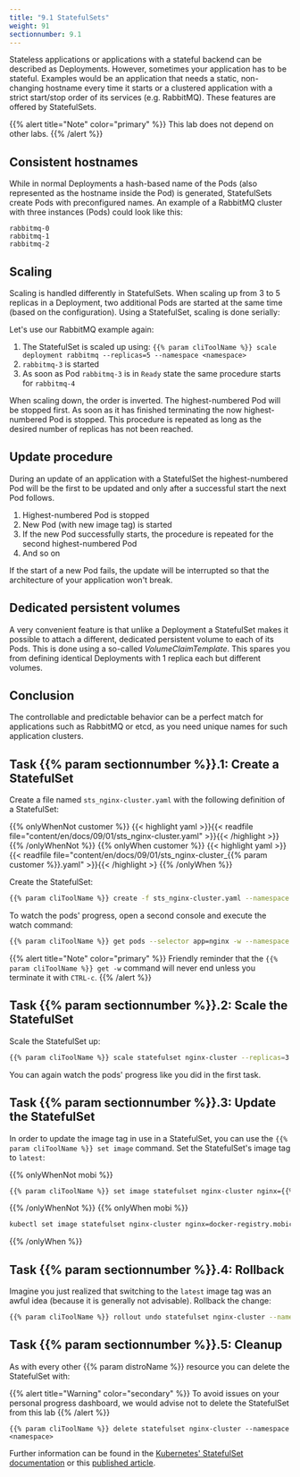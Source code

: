 ```yaml
---
title: "9.1 StatefulSets"
weight: 91
sectionnumber: 9.1
---
```


Stateless applications or applications with a stateful backend can be described as Deployments.
However, sometimes your application has to be stateful.
Examples would be an application that needs a static, non-changing hostname every time it starts or a clustered application with a strict start/stop order of its services (e.g. RabbitMQ).
These features are offered by StatefulSets.

{{% alert title="Note" color="primary" %}}
This lab does not depend on other labs.
{{% /alert %}}


## Consistent hostnames

While in normal Deployments a hash-based name of the Pods (also represented as the hostname inside the Pod) is generated, StatefulSets create Pods with preconfigured names.
An example of a RabbitMQ cluster with three instances (Pods) could look like this:

```
rabbitmq-0
rabbitmq-1
rabbitmq-2
```


## Scaling

Scaling is handled differently in StatefulSets.
When scaling up from 3 to 5 replicas in a Deployment, two additional Pods are started at the same time (based on the configuration).
Using a StatefulSet, scaling is done serially:

Let's use our RabbitMQ example again:

1. The StatefulSet is scaled up using: `{{% param cliToolName %}} scale deployment rabbitmq --replicas=5 --namespace <namespace>`
1. `rabbitmq-3` is started
1. As soon as Pod `rabbitmq-3` is in `Ready` state the same procedure starts for `rabbitmq-4`

When scaling down, the order is inverted. The highest-numbered Pod will be stopped first.
As soon as it has finished terminating the now highest-numbered Pod is stopped.
This procedure is repeated as long as the desired number of replicas has not been reached.


## Update procedure

During an update of an application with a StatefulSet the highest-numbered Pod will be the first to be updated and only after a successful start the next Pod follows.

1. Highest-numbered Pod is stopped
1. New Pod (with new image tag) is started
1. If the new Pod successfully starts, the procedure is repeated for the second highest-numbered Pod
1. And so on

If the start of a new Pod fails, the update will be interrupted so that the architecture of your application won't break.


## Dedicated persistent volumes

A very convenient feature is that unlike a Deployment a StatefulSet makes it possible to attach a different, dedicated persistent volume to each of its Pods.
This is done using a so-called _VolumeClaimTemplate_.
This spares you from defining identical Deployments with 1 replica each but different volumes.


## Conclusion

The controllable and predictable behavior can be a perfect match for applications such as RabbitMQ or etcd, as you need unique names for such application clusters.


## Task {{% param sectionnumber %}}.1: Create a StatefulSet

Create a file named `sts_nginx-cluster.yaml` with the following definition of a StatefulSet:

{{% onlyWhenNot customer %}}
{{< highlight yaml >}}{{< readfile file="content/en/docs/09/01/sts_nginx-cluster.yaml" >}}{{< /highlight >}}
{{% /onlyWhenNot %}}
{{% onlyWhen customer %}}
{{< highlight yaml >}}{{< readfile file="content/en/docs/09/01/sts_nginx-cluster_{{% param customer %}}.yaml" >}}{{< /highlight >}
{{% /onlyWhen %}}

Create the StatefulSet:
  
```bash
{{% param cliToolName %}} create -f sts_nginx-cluster.yaml --namespace <namespace>
```

To watch the pods' progress, open a second console and execute the watch command:

```bash
{{% param cliToolName %}} get pods --selector app=nginx -w --namespace <namespace>
```

{{% alert title="Note" color="primary" %}}
Friendly reminder that the `{{% param cliToolName %}} get -w` command will never end unless you terminate it with `CTRL-c`.
{{% /alert %}}


## Task {{% param sectionnumber %}}.2: Scale the StatefulSet

Scale the StatefulSet up:

```bash
{{% param cliToolName %}} scale statefulset nginx-cluster --replicas=3 --namespace <namespace>
```

You can again watch the pods' progress like you did in the first task.


## Task {{% param sectionnumber %}}.3: Update the StatefulSet

In order to update the image tag in use in a StatefulSet, you can use the `{{% param cliToolName %}} set image` command.
Set the StatefulSet's image tag to `latest`:

{{% onlyWhenNot mobi %}}
```bash
{{% param cliToolName %}} set image statefulset nginx-cluster nginx={{% param baseRegistryUrl %}}nginxinc/nginx-unprivileged:latest --namespace <namespace>
```
{{% /onlyWhenNot %}}
{{% onlyWhen mobi %}}
```bash
kubectl set image statefulset nginx-cluster nginx=docker-registry.mobicorp.ch/puzzle/k8s/kurs/nginx:latest --namespace <namespace>
```
{{% /onlyWhen %}}


## Task {{% param sectionnumber %}}.4: Rollback

Imagine you just realized that switching to the `latest` image tag was an awful idea (because it is generally not advisable).
Rollback the change:

```bash
{{% param cliToolName %}} rollout undo statefulset nginx-cluster --namespace <namespace>
```


## Task {{% param sectionnumber %}}.5: Cleanup

As with every other {{% param distroName %}} resource you can delete the StatefulSet with:

{{% alert title="Warning" color="secondary" %}}
To avoid issues on your personal progress dashboard, we would advise not to delete the StatefulSet from this lab
{{% /alert %}}

```
{{% param cliToolName %}} delete statefulset nginx-cluster --namespace <namespace>
```

Further information can be found in the [Kubernetes' StatefulSet documentation](https://kubernetes.io/docs/concepts/workloads/controllers/statefulset/) or this [published article](https://opensource.com/article/17/2/stateful-applications).
